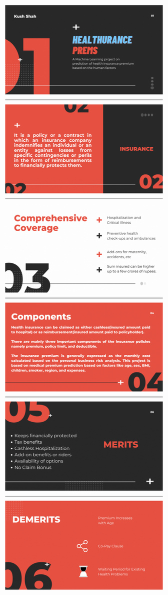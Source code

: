<img src="https://github.com/shahkv95/healthurance-prems/blob/main/imgs/1-project.gif">

<hr>

<img src="https://github.com/shahkv95/healthurance-prems/blob/main/imgs/2-intro.gif">

<hr>

<img src="https://github.com/shahkv95/healthurance-prems/blob/main/imgs/3-coverage.gif">

<hr>

<img src="https://github.com/shahkv95/healthurance-prems/blob/main/imgs/4-components.gif">

<hr>

<img src="https://github.com/shahkv95/healthurance-prems/blob/main/imgs/5-merits.gif">

<hr>

<img src="https://github.com/shahkv95/healthurance-prems/blob/main/imgs/6-demerits.gif">
